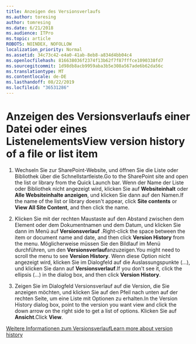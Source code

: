 ```yaml
---
title: Anzeigen des Versionsverlaufs
ms.author: toresing
author: tomresing
ms.date: 6/21/2018
ms.audience: ITPro
ms.topic: article
ROBOTS: NOINDEX, NOFOLLOW
localization_priority: Normal
ms.assetid: 34c73c42-e4a0-41ab-8eb8-a834d4bb04c4
ms.openlocfilehash: 816638036f2374f13b62f7f87fffce1090338fd7
ms.sourcegitcommit: 1d98db8acb9959aba3b5e308a567ade6b62da56c
ms.translationtype: MT
ms.contentlocale: de-DE
ms.lasthandoff: 08/22/2019
ms.locfileid: "36531286"
---
```

# <a name="view-version-history-of-a-file-or-list-item"></a><span data-ttu-id="0548b-102">Anzeigen des Versionsverlaufs einer Datei oder eines Listenelements</span><span class="sxs-lookup"><span data-stu-id="0548b-102">View version history of a file or list item</span></span>

1. <span data-ttu-id="0548b-103">Wechseln Sie zur SharePoint-Website, und öffnen Sie die Liste oder Bibliothek über die Schnellstartleiste.</span><span class="sxs-lookup"><span data-stu-id="0548b-103">Go to the SharePoint site and open the list or library from the Quick Launch bar.</span></span> <span data-ttu-id="0548b-104">Wenn der Name der Liste oder Bibliothek nicht angezeigt wird, klicken Sie auf **Websiteinhalt** oder **Alle Websiteinhalte anzeigen**, und klicken Sie dann auf den Namen.</span><span class="sxs-lookup"><span data-stu-id="0548b-104">If the name of the list or library doesn't appear, click **Site contents** or **View All Site Content**, and then click the name.</span></span>
    
2. <span data-ttu-id="0548b-105">Klicken Sie mit der rechten Maustaste auf den Abstand zwischen dem Element oder dem Dokumentnamen und dem Datum, und klicken Sie dann im Menü auf **Versionsverlauf** .</span><span class="sxs-lookup"><span data-stu-id="0548b-105">Right-click the space between the item or document name and date, and then click **Version History** from the menu.</span></span> <span data-ttu-id="0548b-106">Möglicherweise müssen Sie den Bildlauf im Menü durchführen, um den **Versionsverlauf**anzuzeigen.</span><span class="sxs-lookup"><span data-stu-id="0548b-106">You might need to scroll the menu to see **Version History**.</span></span> <span data-ttu-id="0548b-107">Wenn diese Option nicht angezeigt wird, klicken Sie im Dialogfeld auf die Auslassungspunkte (...), und klicken Sie dann auf **Versionsverlauf**.</span><span class="sxs-lookup"><span data-stu-id="0548b-107">If you don't see it, click the ellipsis (...) in the dialog box, and then click **Version History**.</span></span>
    
3. <span data-ttu-id="0548b-108">Zeigen Sie im Dialogfeld Versionsverlauf auf die Version, die Sie anzeigen möchten, und klicken Sie auf den Pfeil nach unten auf der rechten Seite, um eine Liste mit Optionen zu erhalten.</span><span class="sxs-lookup"><span data-stu-id="0548b-108">In the Version History dialog box, point to the version you want view and click the down arrow on the right side to get a list of options.</span></span> <span data-ttu-id="0548b-109">Klicken Sie auf **Ansicht**.</span><span class="sxs-lookup"><span data-stu-id="0548b-109">Click **View**.</span></span>
    
[<span data-ttu-id="0548b-110">Weitere Informationen zum Versionsverlauf</span><span class="sxs-lookup"><span data-stu-id="0548b-110">Learn more about version history</span></span>](https://go.microsoft.com/fwlink/?linkid=875709)
  

